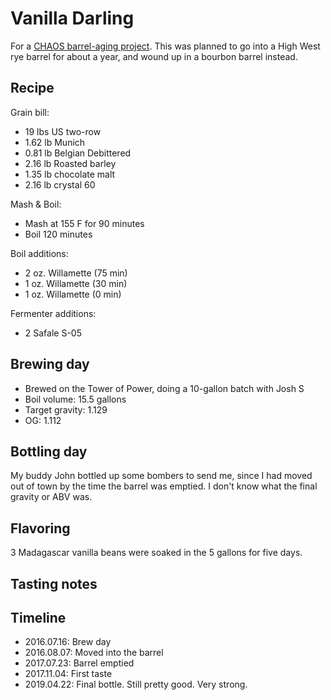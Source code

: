 # Vanilla Darling
For a [CHAOS barrel-aging project](https://www.chaosbrewclub.net/forum/barrel-aging/vanilla-darling-high-west-barrel-2016). This was planned to go into a High West rye barrel for about a year, and wound up in a bourbon barrel instead.

## Recipe
Grain bill:
* 19 lbs US two-row
* 1.62 lb Munich
* 0.81 lb Belgian Debittered
* 2.16 lb Roasted barley
* 1.35 lb chocolate malt
* 2.16 lb crystal 60

Mash & Boil:
* Mash at 155 F for 90 minutes
* Boil 120 minutes

Boil additions:
* 2 oz. Willamette (75 min)
* 1 oz. Willamette (30 min)
* 1 oz. Willamette (0 min)

Fermenter additions:
* 2 Safale S-05

## Brewing day
* Brewed on the Tower of Power, doing a 10-gallon batch with Josh S
* Boil volume: 15.5 gallons
* Target gravity: 1.129
* OG: 1.112

## Bottling day
My buddy John bottled up some bombers to send me, since I had moved out of town by the time the barrel was emptied. I don't know what the final gravity or ABV was.

## Flavoring
3 Madagascar vanilla beans were soaked in the 5 gallons for five days.

## Tasting notes

## Timeline
* 2016.07.16: Brew day
* 2016.08.07: Moved into the barrel
* 2017.07.23: Barrel emptied
* 2017.11.04: First taste
* 2019.04.22: Final bottle. Still pretty good. Very strong. 
